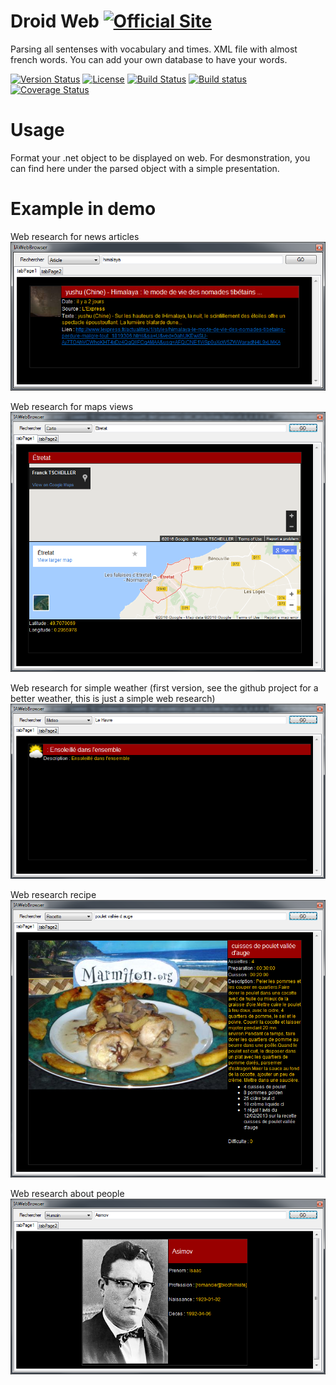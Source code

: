 # Droid Web [![Official Site](https://img.shields.io/badge/site-servodroid.com-orange.svg)](http://servodroid.com)

Parsing all sentenses with vocabulary and times. XML file with almost french words. You can add your own database to have your words.

[![Version Status](https://img.shields.io/nuget/v/Droid_Web.svg)](https://www.nuget.org/packages/Droid_Web/)
[![License](https://img.shields.io/github/license/brandondahler/Data.HashFunction.svg)](https://raw.githubusercontent.com/ThibaultMontaufray/Tools4Libraries/master/License)
[![Build Status](https://travis-ci.org/ThibaultMontaufray/Droid-web.svg?branch=master)](https://travis-ci.org/ThibaultMontaufray/Droid-web) 
[![Build status](https://ci.appveyor.com/project/ThibaultMontaufray/Droid-web)](https://ci.appveyor.com/project/ThibaultMontaufray/Droid-web)
[![Coverage Status](https://coveralls.io/repos/github/ThibaultMontaufray/Droid-Web/badge.svg?branch=master)](https://coveralls.io/github/ThibaultMontaufray/Droid-Web?branch=master)

# Usage

Format your .net object to be displayed on web.
For desmonstration, you can find here under the parsed object with a simple presentation.

# Example in demo

Web research for news articles
<img src="./demo1.png" />

Web research for maps views
<img src="./demo2.png" />

Web research for simple weather (first version, see the github project for a better weather, this is just a simple web research)
<img src="./demo3.png" />

Web research recipe
<img src="./demo4.png" />

Web research about people
<img src="./demo5.png" />
